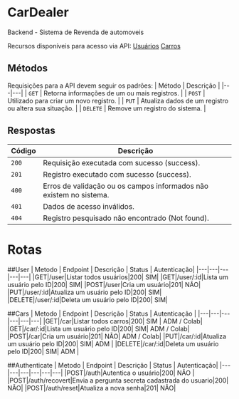 # CarDealer

Backend  - Sistema de Revenda de automoveis

Recursos disponíveis para acesso via API:
 <a href="#usuario">Usuários</a> 
 <a href="#car">Carros</a> 


## Métodos
Requisições para a API devem seguir os padrões:
| Método | Descrição |
|---|---|
| `GET` | Retorna informações de um ou mais registros. |
| `POST` | Utilizado para criar um novo registro. |
| `PUT` | Atualiza dados de um registro ou altera sua situação. |
| `DELETE` | Remove um registro do sistema. |


## Respostas

| Código | Descrição |
|---|---|
| `200` | Requisição executada com sucesso (success).|
| `201` | Registro executado com sucesso (success).|
| `400` | Erros de validação ou os campos informados não existem no sistema.|
| `401` | Dados de acesso inválidos.|
| `404` | Registro pesquisado não encontrado (Not found).|


# Rotas

##User
| Metodo | Endpoint | Descrição | Status | Autenticação|
|---|---|---|---|---|
|GET|/user|Listar todos usuários|200| SIM|
|GET|/user/:id|Lista um usuário pelo ID|200| SIM|
|POST|/user|Cria um usuário|201| NÃO|
|PUT|/user/:id|Atualiza um usuário pelo ID|200| SIM|
|DELETE|/user/:id|Deleta um usuário pelo ID|200| SIM|


##Cars
| Metodo | Endpoint | Descrição | Status | Autenticação |
|---|---|---|---|---|---|
|GET|/car|Listar todos carros|200| SIM | ADM / Colab|
|GET|/car/:id|Lista um usuário pelo ID|200| SIM| ADM / Colab|
|POST|/car|Cria um usuário|201| NÃO| ADM / Colab|
|PUT|/car/:id|Atualiza um usuário pelo ID|200| SIM| ADM |
|DELETE|/car/:id|Deleta um usuário pelo ID|200| SIM| ADM |

##Authenticate
| Metodo | Endpoint | Descrição | Status | Autenticação| 
|---|---|---|---|---|---|
|POST|/auth|Autentica o usuário|200| NÃO |
|POST|/auth/recovert|Envia a pergunta secreta cadastrada do usuario|200| NÃO|
|POST|/auth/reset|Atualiza a nova senha|201| NÃO| 


